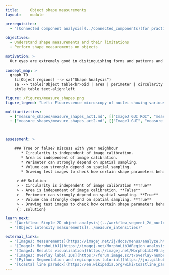 ```yaml
---
title:     Object shape measurements
layout:    module

prerequisites:
  - "[Connected component analysis](../connected_components)(for practicals that use label masks)"
    
objectives:
  - Understand shape measurements and their limitations
  - Perform shape measurements on objects
  
motivation: >
  Our eyes are extremely good in distinguishing forms and patterns and this has proven to be a powerful tool for characterizing different  cell-types, functions, phenotypes, and more. In image processing, we use shape measurements (e.g. area,  volume, elongation, ...) for an automated and objective characterization of forms. Consequently, one can address scientific questions or filter objects that should be used for further processing.

concept_map: >
  graph TD
    li[Object regions] --> sa("Shape Analysis")
    sa --> table["Object table<br>oid | area | perimeter | circularity <br>001 | 222 | 56 | 0.9 <br> 002 | 500 | 101 | 0.2 "]
    style table text-align:left

figure: /figures/measure_shapes.png
figure_legend: "Left: Fluorescence microscopy of nuclei showing various shapes with three nuclei manually delineated. Right: Label mask image of all nuclei. Bottom: Table with some shape measurements of the manually delineated nuclei." 

multiactivities:
  - ["measure_shapes/measure_shapes_act1.md", [["ImageJ GUI ROI", "measure_shapes/measure_shapes_act1_imagejgui_rois.md"],["ImageJ GUI MorphoLibJ", "measure_shapes/measure_shapes_act1_imagejgui.md", "markdown"], ["skimage napari", "measure_shapes/measure_shapes_act1_skimage_napari.py", "python"]]]
  - ["measure_shapes/measure_shapes_act2.md", [["ImageJ GUI", "measure_shapes/measure_shapes_act2_imagejgui.md", "markdown"], ["skimage napari", "measure_shapes/measure_shapes_act2_skimage_napari.py", "python"]]]



assessment: >

    ### True or false? Discuss with your neighbour      
       * Circularity is independent of image calibration.
       * Area is independent of image calibration.
       * Perimeter can strongly depend on spatial sampling.
       * Volume can strongly depend on spatial sampling.
       * Drawing test images to check how certain shape parameters behave is a good idea.
       
     > ## Solution
     > - Circularity is independent of image calibration **True**
     > - Area is independent of image calibration. **False**
     > - Perimeter can strongly depend on spatial sampling. **True**
     > - Volume can strongly depend on spatial sampling. **True**
     > - Drawing test images to check how certain shape parameters behave is a good idea. **True**
     {: .solution}

learn_next:
  - "[Workflow: Simple 2D object analysis](../workflow_segment_2d_nuclei_measure_shape)"
  - "[Object intensity measurements](../measure_intensities)"

external_links:
  - "[ImageJ: Measurements](https://imagej.net/ij/docs/menus/analyze.html#set)"
  - "[ImageJ: MorphoLibJ](https://imagej.net/MorphoLibJ#Region_analysis)"
  - "[ImageJ: Results visualisation](https://imagej.net/MorphoLibJ#Grayscale_morphological_filters). Label visualization in 3D viewer"
  - "[ImageJ: Overlay label IDs](https://forum.image.sc/t/overlay-numbers-on-image/35604/6)"
  - "[Python: Segmentation and regionprops tutorial](https://jni.github.io/i2k-skimage-napari/lectures/2_segmentation_and_regionprops.html)"
  - "[Coastal line paradox](https://en.wikipedia.org/wiki/Coastline_paradox). Effect of Sampling and resolution on the measurements"
---
```

